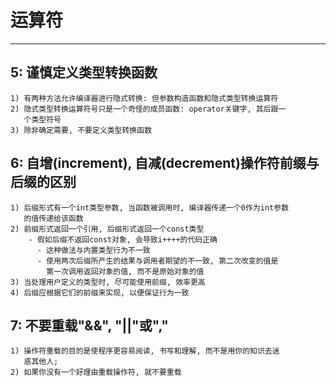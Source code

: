 # **运算符**
***


## **5: 谨慎定义类型转换函数**
    1) 有两种方法允许编译器进行隐式转换: 但参数构造函数和隐式类型转换运算符
    2) 隐式类型转换运算符号只是一个奇怪的成员函数: operator关键字, 其后跟一
       个类型符号
    3) 除非确定需要, 不要定义类型转换函数



## **6: 自增(increment), 自减(decrement)操作符前缀与后缀的区别**
    1) 后缀形式有一个int类型参数, 当函数被调用时, 编译器传递一个0作为int参数
       的值传递给该函数
    2) 前缀形式返回一个引用, 后缀形式返回一个const类型 
        - 假如后缀不返回const对象, 会导致i++++的代码正确
          - 这种做法与内置类型行为不一致
          - 使用两次后缀所产生的结果与调用者期望的不一致, 第二次改变的值是
            第一次调用返回对象的值, 而不是原始对象的值
    3) 当处理用户定义的类型时, 尽可能使用前缀, 效率更高
    4) 后缀应根据它们的前缀来实现, 以便保证行为一致


## **7: 不要重载"&&", "||"或","**
    1) 操作符重载的目的是使程序更容易阅读, 书写和理解, 而不是用你的知识去迷
       惑其他人;
    2) 如果你没有一个好理由重载操作符, 就不要重载
